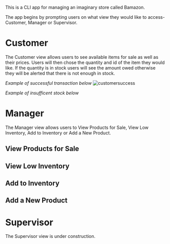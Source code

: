 This is a CLI app for managing an imaginary store called Bamazon.

The app begins by prompting users on what view they would like to access- Customer, Manager or Supervisor. 

# Customer
The Customer view allows users to see available items for sale as well as their prices. Users will then chose the quantity and id of the item they would like. If the quantity is in stock users will see the amount owed otherwise they will be alerted that there is not enough in stock.

_Example of successful transaction below_
![customersuccess](https://user-images.githubusercontent.com/38168385/44635816-2e21c400-a976-11e8-9ff6-f3d6b7388644.PNG)

_Example of insufficent stock below_


# Manager
The Manager view allows users to View Products for Sale, View Low Inventory, Add to Inventory or Add a New Product.

## View Products for Sale

## View Low Inventory

## Add to Inventory

## Add a New Product

# Supervisor
The Supervisor view is under construction.
